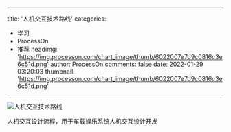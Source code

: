 
---
title: '人机交互技术路线'
categories: 
 - 学习
 - ProcessOn
 - 推荐
headimg: 'https://img.processon.com/chart_image/thumb/6022007e7d9c0816c3e6c51d.png'
author: ProcessOn
comments: false
date: 2022-01-29 03:20:03
thumbnail: 'https://img.processon.com/chart_image/thumb/6022007e7d9c0816c3e6c51d.png'
---

<div>   
<img class="thumb" alt="人机交互技术路线" src="https://img.processon.com/chart_image/thumb/6022007e7d9c0816c3e6c51d.png" referrerpolicy="no-referrer">
<p>人机交互设计流程，用于车载娱乐系统人机交互设计开发</p>  
</div>
            
